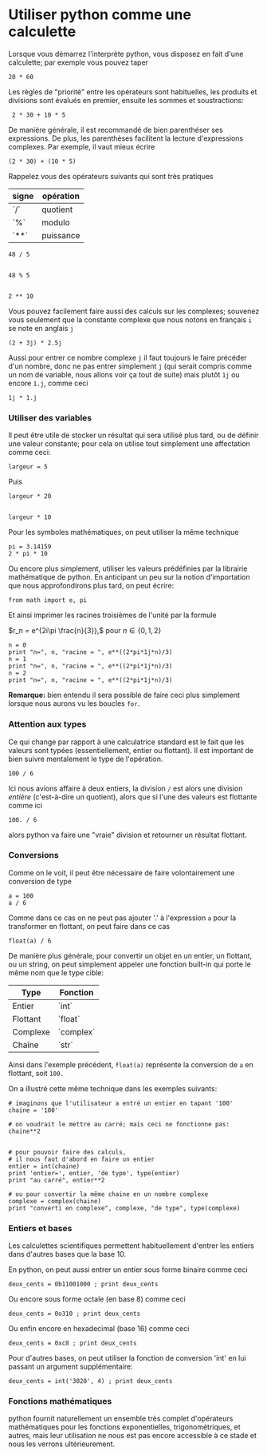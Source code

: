 
# Utiliser python comme une calculette

Lorsque vous démarrez l'interprète python, vous disposez en fait d'une
calculette; par exemple vous pouvez taper


    20 * 60

Les règles de "priorité" entre les opérateurs sont habituelles, les produits et
divisions sont évalués en premier, ensuite les sommes et soustractions:


     2 * 30 + 10 * 5

De manière générale, il est recommandé de bien parenthéser ses expressions. De
plus, les parenthèses facilitent la lecture d'expressions complexes. Par
exemple, il vaut mieux écrire


    (2 * 30) + (10 * 5)

Rappelez vous des opérateurs suivants qui sont très pratiques

<table>
<thead><tr><th>signe</th><th>opération</th></tr></thead>
<tbody>
<tr><td>`/`</td><td>quotient</td></tr>
<tr><td>`%`</td><td>modulo</td></tr>
<tr><td>`**`</td><td>puissance</td></tr>
</tbody>
</table>


    48 / 5


    48 % 5


    2 ** 10

Vous pouvez facilement faire aussi des calculs sur les complexes; souvenez vous
seulement que la constante complexe que nous notons en français `i` se note en
anglais `j`


    (2 + 3j) * 2.5j

Aussi pour entrer ce nombre complexe `j` il faut toujours le faire précéder d'un
nombre, donc ne pas entrer simplement `j` (qui serait compris comme un nom de
variable, nous allons voir ça tout de suite) mais plutôt `1j` ou encore `1.j`,
comme ceci


    1j * 1.j

### Utiliser des variables

Il peut être utile de stocker un résultat qui sera utilisé plus tard, ou de
définir une valeur constante; pour cela on utilise tout simplement une
affectation comme ceci:


    largeur = 5

Puis


    largeur * 20


    largeur * 10

Pour les symboles mathématiques, on peut utiliser la même technique


    pi = 3.14159
    2 * pi * 10

Ou encore plus simplement, utiliser les valeurs prédéfinies par la librairie
mathématique de python. En anticipant un peu sur la notion d'importation que
nous approfondirons plus tard, on peut écrire:


    from math import e, pi

Et ainsi imprimer les racines troisièmes de l'unité par la formule

$r_n = e^{2i\pi \frac{n}{3}},$ pour $n\in \{0,1,2\}$


    n = 0
    print "n=", n, "racine = ", e**((2*pi*1j*n)/3)
    n = 1
    print "n=", n, "racine = ", e**((2*pi*1j*n)/3)
    n = 2
    print "n=", n, "racine = ", e**((2*pi*1j*n)/3)

**Remarque:** bien entendu il sera possible de faire ceci plus simplement
lorsque nous aurons vu les boucles `for`.

### Attention aux types

Ce qui change par rapport à une calculatrice standard est le fait que les
valeurs sont typées (essentiellement, entier ou flottant). Il est important de
bien suivre mentalement le type de l'opération.


    100 / 6

Ici nous avions affaire à deux entiers, la division `/` est alors une division
*entière* (c'est-à-dire un quotient), alors que si l'une des valeurs est
flottante comme ici


    100. / 6

alors python va faire une "vraie" division et retourner un résultat flottant.

### Conversions

Comme on le voit, il peut être nécessaire de faire volontairement une conversion
de type


    a = 100
    a / 6

Comme dans ce cas on ne peut pas ajouter '.' à l'expression `a` pour la
transformer en flottant, on peut faire dans ce cas


    float(a) / 6

De manière plus générale, pour convertir un objet en un entier, un flottant, ou
un string, on peut simplement appeler une fonction built-in qui porte le même
nom que le type cible:

<table>
<thead><tr><th>Type</th><th>Fonction</th></tr></thead>
<tbody>
<tr><td>Entier</td><td>`int`</td></tr>
<tr><td>Flottant</td><td>`float`</td></tr>
<tr><td>Complexe</td><td>`complex`</td></tr>
<tr><td>Chaîne</td><td>`str`</td></tr>
</tbody>
</table>

Ainsi dans l'exemple précédent, `float(a)` représente la conversion de `a` en
flottant, soit `100.`

On a illustré cette même technique dans les exemples suivants:


    # imaginons que l'utilisateur a entré un entier en tapant '100'
    chaine = '100'
    
    # on voudrait le mettre au carré; mais ceci ne fonctionne pas:
    chaine**2


    # pour pouvoir faire des calculs, 
    # il nous faut d'abord en faire un entier
    entier = int(chaine)
    print 'entier=', entier, 'de type', type(entier)
    print "au carré", entier**2
    
    # ou pour convertir la même chaine en un nombre complexe
    complexe = complex(chaine)
    print "converti en complexe", complexe, "de type", type(complexe)

### Entiers et bases

Les calculettes scientifiques permettent habituellement d'entrer les entiers
dans d'autres bases que la base 10.

En python, on peut aussi entrer un entier sous forme binaire comme ceci


    deux_cents = 0b11001000 ; print deux_cents

Ou encore sous forme octale (en base 8) comme ceci


    deux_cents = 0o310 ; print deux_cents

Ou enfin encore en hexadecimal (base 16) comme ceci


    deux_cents = 0xc8 ; print deux_cents

Pour d'autres bases, on peut utiliser la fonction de conversion 'int' en lui
passant un argument supplémentaire:


    deux_cents = int('3020', 4) ; print deux_cents

### Fonctions mathématiques

python fournit naturellement un ensemble très complet d'opérateurs mathématiques
pour les fonctions exponentielles, trigonométriques, et autres, mais leur
utilisation ne nous est pas encore accessible à ce stade et nous les verrons
ultérieurement.
